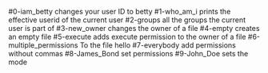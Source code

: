 #0-iam_betty changes your user ID to betty
#1-who_am_i prints the effective userid of the current user
#2-groups all the groups the current user is part of
#3-new_owner changes the owner of a file
#4-empty creates an empty file
#5-execute adds execute permission to the owner of a file
#6-multiple_permissions To the file hello
#7-everybody add permissions without commas
#8-James_Bond set permissions
#9-John_Doe sets the mode